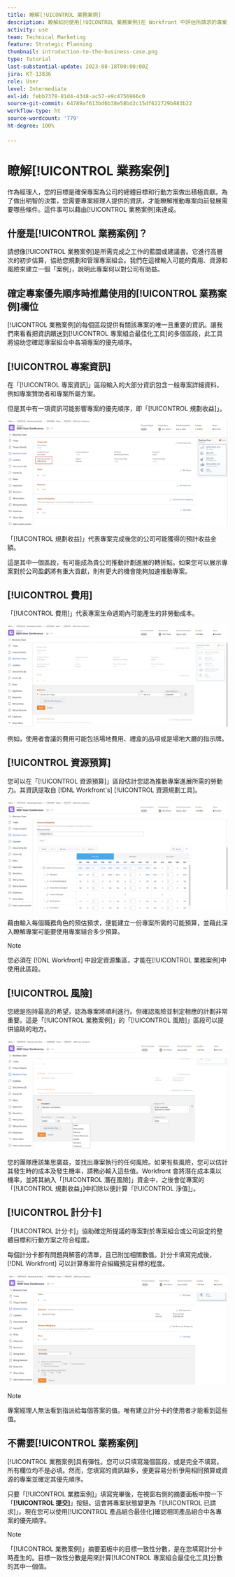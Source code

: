```yaml
---
title: 瞭解[!UICONTROL 業務案例]
description: 瞭解如何使用[!UICONTROL 業務案例]在 Workfront 中評估所請求的專案，並將那些專案與專案組合中的其他專案進行比較。
activity: use
team: Technical Marketing
feature: Strategic Planning
thumbnail: introduction-to-the-business-case.png
type: Tutorial
last-substantial-update: 2023-08-18T00:00:00Z
jira: KT-13836
role: User
level: Intermediate
exl-id: febb7378-81d4-4348-ac57-e9c4756966c0
source-git-commit: 64789af613bd6b38e58bd2c15df622729b883b22
workflow-type: ht
source-wordcount: '779'
ht-degree: 100%

---
```


# 瞭解[!UICONTROL 業務案例]

作為經理人，您的目標是確保專案為公司的總體目標和行動方案做出積極貢獻。為了做出明智的決策，您需要專案經理人提供的資訊，才能瞭解推動專案向前發展需要哪些條件。這件事可以藉由[!UICONTROL 業務案例]來達成。

## 什麼是[!UICONTROL 業務案例]？

請想像[!UICONTROL 業務案例]是所需完成之工作的藍圖或建議書。它進行高層次的初步估算，協助您規劃和管理專案組合。我們在這裡輸入可能的費用、資源和風險來建立一個「案例」，說明此專案何以對公司有助益。

## 確定專案優先順序時推薦使用的[!UICONTROL 業務案例]欄位

[!UICONTROL 業務案例]的每個區段提供有關該專案的唯一且重要的資訊。讓我們來看看把資訊饋送到[!UICONTROL 專案組合最佳化工具]的多個區段，此工具將協助您確認專案組合中各項專案的優先順序。

## [!UICONTROL 專案資訊]

在「[!UICONTROL 專案資訊]」區段輸入的大部分資訊包含一般專案詳細資料，例如專案贊助者和專案所屬方案。

但是其中有一項資訊可能影響專案的優先順序，即「[!UICONTROL 規劃收益]」。

![影像顯示[!UICONTROL 規劃收益]區域，位於[!UICONTROL 專案資訊] 區段，而此區段位於[!UICONTROL 業務案例]](assets/05-portfolio-management4.png)

「[!UICONTROL 規劃收益]」代表專案完成後您的公司可能獲得的預計收益金額。

這是其中一個區段，有可能成為貴公司推動計劃進展的轉折點。如果您可以展示專案對於公司盈虧將有重大貢獻，則有更大的機會能夠加速推動專案。

## [!UICONTROL 費用]

「[!UICONTROL 費用]」代表專案生命週期內可能產生的非勞動成本。

![影像顯示[!UICONTROL 費用]區段，位於[!UICONTROL 業務案例]](assets/06-portfolio-management5.png)

例如，使用者會議的費用可能包括場地費用、禮盒的品項或是場地大廳的指示牌。

## [!UICONTROL 資源預算]

您可以在「[!UICONTROL 資源預算]」區段估計您認為推動專案進展所需的勞動力。其資訊提取自 [!DNL Workfront's] [!UICONTROL 資源規劃工具]。

![影像顯示[!UICONTROL 資源預算]區段，位於[!UICONTROL 業務案例]](assets/07-portfolio-management6.png)

藉由輸入每個職務角色的預估預求，便能建立一份專案所需的可能預算，並藉此深入瞭解專案可能要使用專案組合多少預算。

>[!NOTE]
>
>您必須在 [!DNL Workfront] 中設定資源集區，才能在[!UICONTROL 業務案例]中使用此區段。

## [!UICONTROL 風險]

您總是抱持最高的希望，認為專案將順利進行。但確認風險並制定相應的計劃非常重要。這是「[!UICONTROL 業務案例]」的「[!UICONTROL 風險]」區段可以提供協助的地方。

![影像顯示[!UICONTROL 風險]區段，位於[!UICONTROL 業務案例]](assets/08-portfolio-management7.png)

您的團隊應該集思廣益，並找出專案執行的任何風險。如果有些風險，您可以估計其發生時的成本及發生機率，請務必輸入這些值。Workfront 會將潛在成本乘以機率，並將其納入「[!UICONTROL 潛在風險]」資金中，之後會從專案的「[!UICONTROL 規劃收益」]中扣除以便計算「[!UICONTROL 淨值]」。

## [!UICONTROL 計分卡]

「[!UICONTROL 計分卡]」協助確定所提議的專案對於專案組合或公司設定的整體目標和行動方案之符合程度。

每個計分卡都有問題與解答的清單，且已附加相關數值。計分卡填寫完成後，[!DNL Workfront] 可以計算專案符合組織預定目標的程度。

![影像顯示[!UICONTROL 計分卡]區段，位於[!UICONTROL 業務案例]](assets/09-portfolio-management8.png)

>[!NOTE]
>
>專案經理人無法看到指派給每個答案的值。唯有建立計分卡的使用者才能看到這些值。

## 不需要[!UICONTROL 業務案例]

[!UICONTROL 業務案例]具有彈性。您可以只填寫幾個區段，或是完全不填寫。所有欄位均不是必填。然而，您填寫的資訊越多，便更容易分析爭用相同預算或資源的專案並確定其優先順序。

只要「[!UICONTROL 業務案例]」填寫完畢後，在視窗右側的摘要面板中按一下「**[!UICONTROL 提交]**」按鈕。這會將專案狀態變更為「[!UICONTROL 已請求]」。現在您可以使用[!UICONTROL 產品組合最佳化]確認相同產品組合中各專案的優先順序。

>[!NOTE]
>
>「[!UICONTROL 業務案例]」摘要面板中的目標一致性分數，是在您填寫計分卡時產生的。目標一致性分數是用來計算[!UICONTROL 專案組合最佳化工具]分數的其中一個值。

<!-- 
Learn more graphic and links to documentation articles
* Overview of areas of the business case 
* Create a business case for a project   
* Create a scorecard 
* Apply a scorecard to a project and generate an alignment score 
-->
